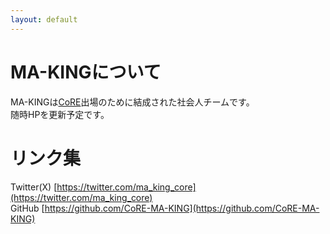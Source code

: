 ```yaml
---
layout: default
---
```

<link rel="icon" href="/favicon.ico" type="image/x-icon">

# MA-KINGについて

MA-KINGは[CoRE](https://core.scramble-robot.org/)出場のために結成された社会人チームです。  
随時HPを更新予定です。

# リンク集
Twitter(X) [https://twitter.com/ma_king_core](https://twitter.com/ma_king_core)  
GitHub [https://github.com/CoRE-MA-KING](https://github.com/CoRE-MA-KING)


